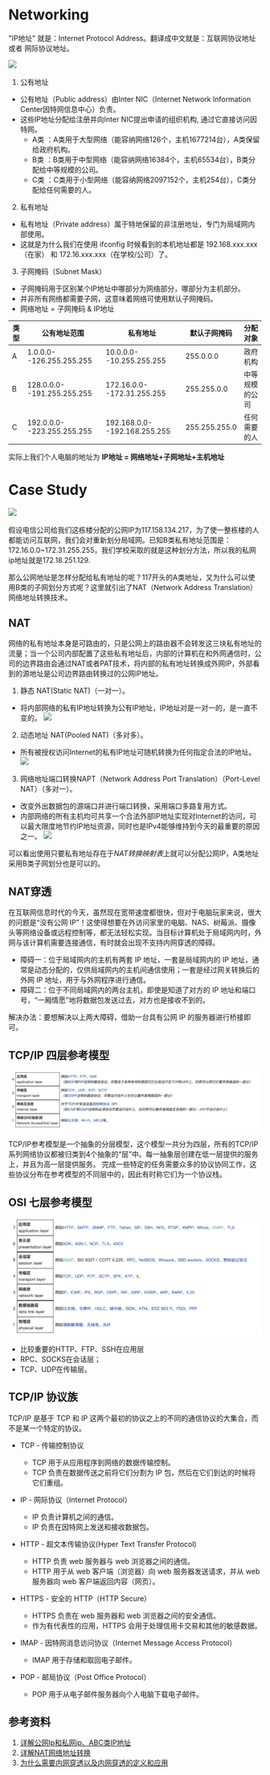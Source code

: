 # Networking

"IP地址" 就是：Internet Protocol Address。翻译成中文就是：互联网协议地址 或者 网际协议地址。

![](https://sniffer-site.oss-cn-shenzhen.aliyuncs.com/ipclasses.png)

1. 公有地址
- 公有地址（Public address）由Inter NIC（Internet Network Information Center因特网信息中心）负责。
- 这些IP地址分配给注册并向Inter NIC提出申请的组织机构, 通过它直接访问因特网。
  - A类 ：A类用于大型网络（能容纳网络126个，主机1677214台），A类保留给政府机构。
  - B类 ：B类用于中型网络（能容纳网络16384个，主机65534台），B类分配给中等规模的公司。
  - C类 ：C类用于小型网络（能容纳网络2097152个，主机254台），C类分配给任何需要的人。

2. 私有地址
- 私有地址（Private address）属于特地保留的非注册地址，专门为局域网内部使用。
- 这就是为什么我们在使用 ifconfig 时候看到的本机地址都是 192.168.xxx.xxx（在家） 和 172.16.xxx.xxx（在学校/公司）了。

3. 子网掩码（Subnet Mask）
- 子网掩码用于区别某个IP地址中哪部分为网络部分，哪部分为主机部分。
- 并非所有网络都需要子网，这意味着网络可使用默认子网掩码。
- 网络地址 = 子网掩码 & IP地址

|  类型   | 公有地址范围  | 私有地址 | 默认子网掩码 | 分配对象 |
|  ----  | ----  | ---- | ---- | ---- |
| A  | 1.0.0.0--126.255.255.255 |  10.0.0.0--10.255.255.255    |   255.0.0.0   |政府机构 |
| B  | 128.0.0.0--191.255.255.255 |  172.16.0.0--172.31.255.255    |  255.255.0.0    |中等规模的公司|
| C  | 192.0.0.0--223.255.255.255 |  192.168.0.0--192.168.255.255    |  255.255.255.0    |任何需要的人|

实际上我们个人电脑的地址为 **IP地址 = 网络地址+子网地址+主机地址**

# Case Study
![](https://img-blog.csdn.net/20180201101336584?watermark/2/text/aHR0cDovL2Jsb2cuY3Nkbi5uZXQvZ3VpOTUxNzUz/font/5a6L5L2T/fontsize/400/fill/I0JBQkFCMA==/dissolve/70/gravity/SouthEast)

假设电信公司给我们这栋楼分配的公网IP为117.158.134.217，为了使一整栋楼的人都能访问互联网，我们会对重新划分局域网。已知B类私有地址范围是：172.16.0.0~172.31.255.255，我们学校采取的就是这种划分方法，所以我的私网ip地址就是172.18.251.129.

那么公网地址是怎样分配给私有地址的呢？117开头的A类地址，又为什么可以使用B类的子网划分方式呢？这里就引出了NAT（Network Address Translation）网络地址转换技术。

## NAT
网络的私有地址本身是可路由的，只是公网上的路由器不会转发这三块私有地址的流量；当一个公司内部配置了这些私有地址后，内部的计算机在和外网通信时，公司的边界路由会通过NAT或者PAT技术，将内部的私有地址转换成外网IP，外部看到的源地址是公司边界路由转换过的公网IP地址。

1. 静态 NAT(Static NAT)（一对一）。
  - 将内部网络的私有IP地址转换为公有IP地址，IP地址对是一对一的，是一直不变的。
![](https://img-blog.csdn.net/20170913142720836)
2. 动态地址 NAT(Pooled NAT)（多对多）。
  - 所有被授权访问Internet的私有IP地址可随机转换为任何指定合法的IP地址。
![](https://img-blog.csdn.net/20170913142757616)
3. 网络地址端口转换NAPT（Network Address Port Translation）（Port-Level NAT）（多对一）。
  - 改变外出数据包的源端口并进行端口转换，采用端口多路复用方式。
  - 内部网络的所有主机均可共享一个合法外部IP地址实现对Internet的访问，可以最大限度地节约IP地址资源，同时也是IPv4能够维持到今天的最重要的原因之一。
![](https://img-blog.csdn.net/20170913142845036)

可以看出使用只要私有地址存在于*NAT转换映射表*上就可以分配公网IP，A类地址采用B类子网划分也是可以的。

## NAT穿透
在互联网信息时代的今天，虽然现在宽带速度都很快，但对于电脑玩家来说，很大的问题是“没有公网 IP”！这使得想要在外访问家里的电脑、NAS、树莓派、摄像头等网络设备或远程控制等，都无法轻松实现。当目标计算机处于局域网内时，外网与该计算机需要连接通信，有时就会出现不支持内网穿透的障碍。

- 障碍一：位于局域网内的主机有两套 IP 地址，一套是局域网内的 IP 地址，通常是动态分配的，仅供局域网内的主机间通信使用；一套是经过网关转换后的外网 IP 地址，用于与外网程序进行通信。
- 障碍二：位于不同局域网内的两台主机，即使是知道了对方的 IP 地址和端口号，“一厢情愿”地将数据包发送过去，对方也是接收不到的。

解决办法：要想解决以上两大障碍，借助一台具有公网 IP 的服务器进行桥接即可。

## TCP/IP 四层参考模型
![](../figures/TCPIP.png)

TCP/IP参考模型是一个抽象的分层模型，这个模型一共分为四层，所有的TCP/IP系列网络协议都被归类到4个抽象的“层”中。每一抽象层创建在低一层提供的服务上，并且为高一层提供服务。 完成一些特定的任务需要众多的协议协同工作，这些协议分布在参考模型的不同层中的，因此有时称它们为一个协议栈。

## OSI 七层参考模型
![](../figures/OSI.png)
- 比较重要的HTTP、FTP、SSH在应用层
- RPC、SOCKS在会话层；
- TCP、UDP在传输层。

## TCP/IP 协议族
TCP/IP 是基于 TCP 和 IP 这两个最初的协议之上的不同的通信协议的大集合，而不是某一个特定的协议。

- TCP - 传输控制协议
    - TCP 用于从应用程序到网络的数据传输控制。
    - TCP 负责在数据传送之前将它们分割为 IP 包，然后在它们到达的时候将它们重组。
- IP - 网际协议（Internet Protocol）
    - IP 负责计算机之间的通信。
    - IP 负责在因特网上发送和接收数据包。

- HTTP - 超文本传输协议(Hyper Text Transfer Protocol)
    - HTTP 负责 web 服务器与 web 浏览器之间的通信。
    - HTTP 用于从 web 客户端（浏览器）向 web 服务器发送请求，并从 web 服务器向 web 客户端返回内容（网页）。

- HTTPS - 安全的 HTTP（HTTP Secure）
    - HTTPS 负责在 web 服务器和 web 浏览器之间的安全通信。
    - 作为有代表性的应用，HTTPS 会用于处理信用卡交易和其他的敏感数据。
- IMAP - 因特网消息访问协议（Internet Message Access Protocol）
    - IMAP 用于存储和取回电子邮件。
- POP - 邮局协议（Post Office Protocol）
    - POP 用于从电子邮件服务器向个人电脑下载电子邮件。

## 参考资料
1. [详解公网Ip和私网ip、ABC类IP地址](https://blog.csdn.net/gui951753/article/details/79210535)
2. [详解NAT网络地址转换](https://blog.csdn.net/freeking101/article/details/77962312)
3. [为什么需要内网穿透以及内网穿透的定义和应用](http://www.weather.com.cn/sstnews/2019/12/3270925.shtml)
